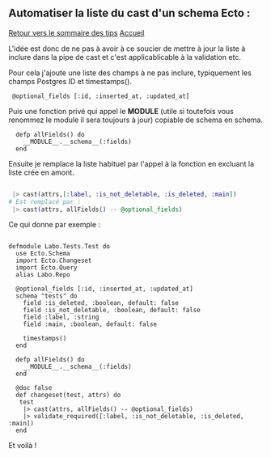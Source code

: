## Automatiser la liste du cast d'un schema Ecto :
[Retour vers le sommaire des tips](../TipsSommaire.md)
[Accueil](../README.md)

L'idée est donc de ne pas à avoir à ce soucier de mettre à jour la liste à inclure dans la pipe de cast et c'est applicablicable à la
validation etc.

Pour cela j'ajoute une liste des champs à ne pas inclure, typiquement les champs Postgres ID et timestamps().

` @optional_fields [:id, :inserted_at, :updated_at]`

Puis une fonction privé qui appel le **MODULE** (utile si toutefois vous renommez le module il sera toujours à jour) copiable de schema en
schema.

```
  defp allFields() do
    __MODULE__.__schema__(:fields)
  end

```

Ensuite je remplace la liste habituel par l'appel à la fonction en excluant la liste crée en amont.

```Elixir

 |> cast(attrs,[:label, :is_not_deletable, :is_deleted, :main])
# Est remplacé par :
 |> cast(attrs, allFields() -- @optional_fields)
```

Ce qui donne par exemple :

```

defmodule Labo.Tests.Test do
  use Ecto.Schema
  import Ecto.Changeset
  import Ecto.Query
  alias Labo.Repo

  @optional_fields [:id, :inserted_at, :updated_at]
  schema "tests" do
    field :is_deleted, :boolean, default: false
    field :is_not_deletable, :boolean, default: false
    field :label, :string
    field :main, :boolean, default: false

    timestamps()
  end

  defp allFields() do
    __MODULE__.__schema__(:fields)
  end

  @doc false
  def changeset(test, attrs) do
   test
    |> cast(attrs, allFields() -- @optional_fields)
    |> validate_required([:label, :is_not_deletable, :is_deleted, :main])
  end
```

Et voilà !
